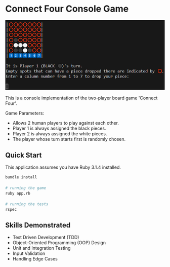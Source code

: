 # Connect Four Console Game

![Gameplay demo of one player winning the Connect Four game](/assets/connect-four-demo.gif)

This is a console implementation of the two-player board game 'Connect Four'.

Game Parameters:

- Allows 2 human players to play against each other.
- Player 1 is always assigned the black pieces.
- Player 2 is always assigned the white pieces.
- The player whose turn starts first is randomly chosen.

## Quick Start

This application assumes you have Ruby 3.1.4 installed.

```bash
bundle install

# running the game
ruby app.rb

# running the tests
rspec
```

## Skills Demonstrated

- Test Driven Development (TDD)
- Object-Oriented Programming (OOP) Design
- Unit and Integration Testing
- Input Validation
- Handling Edge Cases
